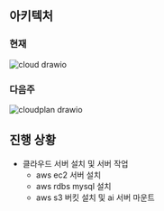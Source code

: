 ## 아키텍처

### 현재 

![cloud drawio](https://user-images.githubusercontent.com/73889507/173233274-1bd1b484-1fca-4066-b762-6ab449b259bc.png)

### 다음주

![cloudplan drawio](https://user-images.githubusercontent.com/73889507/173233280-0176a8fe-4f29-4810-ade2-4bf78cc837a0.png)


## 진행 상황
- 클라우드 서버 설치 및 서버 작업
  - aws ec2 서버 설치
  - aws rdbs mysql 설치
  - aws s3 버킷 설치 및 ai 서버 마운트
